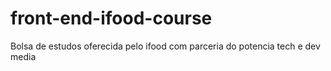 # front-end-ifood-course
Bolsa de estudos oferecida pelo ifood com parceria do potencia tech e dev media
